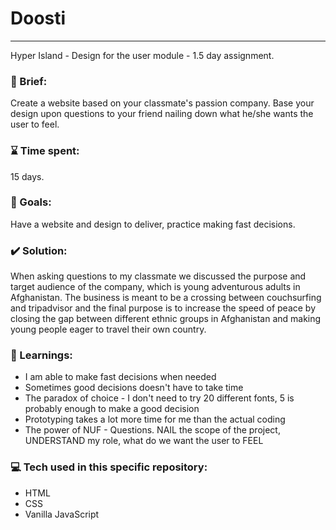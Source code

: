 # Doosti
---
Hyper Island - Design for the user module - 1.5 day assignment.


### :scroll: Brief:
Create a website based on your classmate's passion company. Base your design upon questions to your friend nailing down what he/she wants the user to feel.


### :hourglass: Time spent:
15 days.


### :checkered_flag: Goals:
Have a website and design to deliver, practice making fast decisions.


### :heavy_check_mark: Solution:
When asking questions to my classmate we discussed the purpose and target audience of the company, which is young adventurous adults in Afghanistan. The business is meant to be a crossing between couchsurfing and tripadvisor and the final purpose is to increase the speed of peace by closing the gap between different ethnic groups in Afghanistan and making young people eager to travel their own country.


### :closed_book: Learnings:

* I am able to make fast decisions when needed
* Sometimes good decisions doesn't have to take time
* The paradox of choice - I don't need to try 20 different fonts, 5 is probably enough to make a good decision
* Prototyping takes a lot more time for me than the actual coding
* The power of NUF - Questions. NAIL the scope of the project, UNDERSTAND my role, what do we want the user to FEEL


### :computer: Tech used in this specific repository:
* HTML
* CSS
* Vanilla JavaScript

